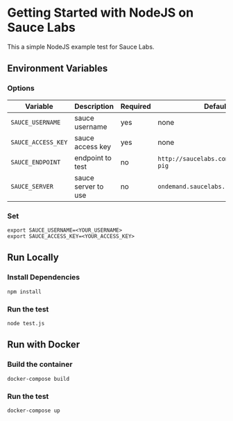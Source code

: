 # Getting Started with NodeJS on Sauce Labs

This a simple NodeJS example test for Sauce Labs.

## Environment Variables

### Options

Variable | Description | Required | Default
--- | --- | --- | --- 
`SAUCE_USERNAME` | sauce username | yes | none
`SAUCE_ACCESS_KEY` | sauce access key | yes | none
`SAUCE_ENDPOINT` | endpoint to test | no | `http://saucelabs.com/test/guinea-pig`
`SAUCE_SERVER` | sauce server to use | no | `ondemand.saucelabs.com`

### Set
```
export SAUCE_USERNAME=<YOUR_USERNAME>
export SAUCE_ACCESS_KEY=<YOUR_ACCESS_KEY>
```

## Run Locally

### Install Dependencies
```
npm install
```

### Run the test
```
node test.js
```

## Run with Docker

### Build the container
```
docker-compose build
```

### Run the test
```
docker-compose up
```
